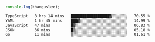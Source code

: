 ```js
console.log(khanguslee);
```

<!--START_SECTION:waka-->

```txt
TypeScript   8 hrs 14 mins   █████████████████▓░░░░░░░   70.55 %
YAML         1 hr 45 mins    ███▓░░░░░░░░░░░░░░░░░░░░░   14.99 %
JavaScript   47 mins         █▓░░░░░░░░░░░░░░░░░░░░░░░   06.83 %
JSON         36 mins         █▒░░░░░░░░░░░░░░░░░░░░░░░   05.18 %
Go           11 mins         ▒░░░░░░░░░░░░░░░░░░░░░░░░   01.61 %
```

<!--END_SECTION:waka-->

<!--
**khanguslee/khanguslee** is a ✨ _special_ ✨ repository because its `README.md` (this file) appears on your GitHub profile.

Here are some ideas to get you started:

- 🔭 I’m currently working on ...
- 🌱 I’m currently learning ...
- 👯 I’m looking to collaborate on ...
- 🤔 I’m looking for help with ...
- 💬 Ask me about ...
- 📫 How to reach me: ...
- 😄 Pronouns: ...
- ⚡ Fun fact: ...
-->
